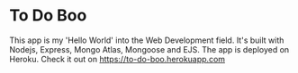 # To Do Boo
This app is my 'Hello World' into the Web Development field. It's built with Nodejs, Express, Mongo Atlas, Mongoose and EJS.
The app is deployed on Heroku. Check it out on <https://to-do-boo.herokuapp.com>
